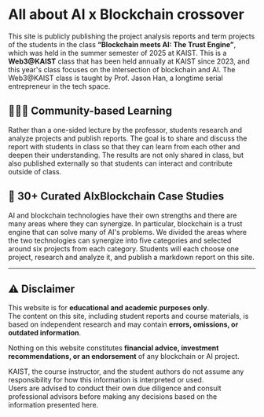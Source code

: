 # All about AI x Blockchain crossover  

This site is publicly publishing the project analysis reports and term projects of the students in the class **“Blockchain meets AI: The Trust Engine”**, which was held in the summer semester of 2025 at KAIST. This is a **Web3@KAIST** class that has been held annually at KAIST since 2023, and this year's class focuses on the intersection of blockchain and AI. The Web3@KAIST class is taught by Prof. Jason Han, a longtime serial entrepreneur in the tech space.

## 🧑‍🤝‍🧑 Community-based Learning

Rather than a one-sided lecture by the professor, students research and analyze projects and publish reports. The goal is to share and discuss the report with students in class so that they can learn from each other and deepen their understanding. The results are not only shared in class, but also published externally so that students can interact and contribute outside of class. 

## 📂 30+ Curated AIxBlockchain Case Studies

AI and blockchain technologies have their own strengths and there are many areas where they can synergize. In particular, blockchain is a trust engine that can solve many of AI's problems. We divided the areas where the two technologies can synergize into five categories and selected around six projects from each category. Students will each choose one project, research and analyze it, and publish a markdown report on this site.



---

## ⚠️ Disclaimer

This website is for **educational and academic purposes only**.  
The content on this site, including student reports and course materials, is based on independent research and may contain **errors, omissions, or outdated information**.

Nothing on this website constitutes **financial advice, investment recommendations, or an endorsement** of any blockchain or AI project.

KAIST, the course instructor, and the student authors do not assume any responsibility for how this information is interpreted or used.  
Users are advised to conduct their own due diligence and consult professional advisors before making any decisions based on the information presented here.
